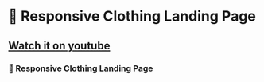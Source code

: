 # 👕 Responsive Clothing Landing Page
## [Watch it on youtube](https://youtu.be/UgE8hcbRVBU)
### 👕 Responsive Clothing Landing Page 

<!-- ![preview img](/preview.png) -->
